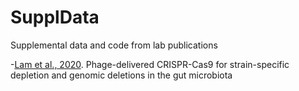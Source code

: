 # SupplData

Supplemental data and code from lab publications

-[Lam et al., 2020](https://github.com/turnbaughlab/SupplData/2020_lam_nat_biotechnol). Phage-delivered CRISPR-Cas9 for strain-specific depletion and genomic deletions in the gut microbiota
